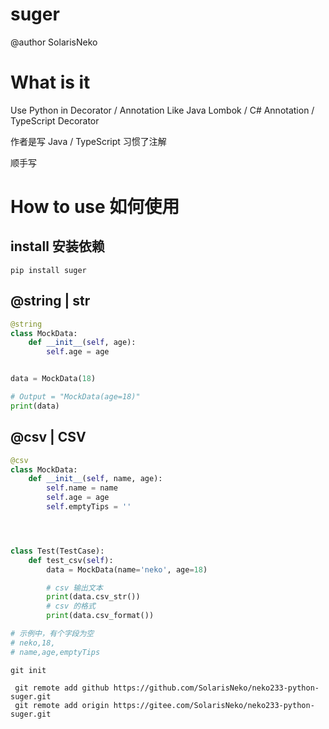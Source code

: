 # suger

@author SolarisNeko

# What is it
Use Python in Decorator / Annotation Like Java Lombok / C# Annotation / TypeScript Decorator

作者是写 Java / TypeScript 习惯了注解

顺手写

# How to use 如何使用
## install 安装依赖
```shell
pip install suger
```

## @string | __str__
```python
@string
class MockData:
    def __init__(self, age):
        self.age = age


data = MockData(18)

# Output = "MockData(age=18)"
print(data)

```

## @csv | CSV 
```python
@csv
class MockData:
    def __init__(self, name, age):
        self.name = name
        self.age = age
        self.emptyTips = ''




class Test(TestCase):
    def test_csv(self):
        data = MockData(name='neko', age=18)

        # csv 输出文本
        print(data.csv_str())
        # csv 的格式
        print(data.csv_format())

# 示例中，有个字段为空
# neko,18,
# name,age,emptyTips

```


```shell
git init

 git remote add github https://github.com/SolarisNeko/neko233-python-suger.git
 git remote add origin https://gitee.com/SolarisNeko/neko233-python-suger.git
```
